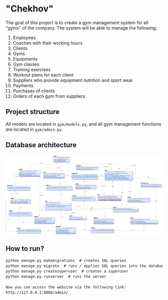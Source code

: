 # "Chekhov" 

The goal of this project is to create a gym management system for all "gyms" of the company. The system will be able to manage the following:
1. Employees 
2. Coaches with their working hours
3. Clients 
4. Gyms
5. Equipments
6. Gym classes 
7. Training exercises
8. Workout plans for each client
9. Suppliers who provide equipment nutrition and sport wear
10. Payments
11. Purchases of clients 
12. Orders of each gym from suppliers

## Project structure
All models are located in `gym/models.py`, and all gym management functions are located in `gym/admin.py`.

## Database architecture
<img src="docs/img/db_arch.png" alt="Database architecture">

## How to run?
```cmd
python manage.py makemigrations  # creates SQL queries
python manage.py migrate  # runs / applies SQL queries into the database
python manage.py createsuperuser  # creates a superuser
python manage.py runserver  # runs the server

Now you can access the website via the following link: 
http://127.0.0.1:8000/admin/
```
